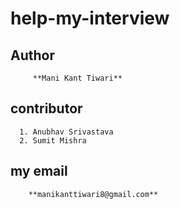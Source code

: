 # help-my-interview

## Author  
         **Mani Kant Tiwari**  
		 
## contributor  

      1. Anubhav Srivastava
	  2. Sumit Mishra

		 
## my email
        **manikanttiwari8@gmail.com**